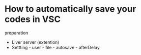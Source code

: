 # How to automatically save your codes in VSC

preparation
<ul>
<li>Liver server (extention)</li>
<li>Settting - user - file - autosave - afterDelay</li>
</ul>